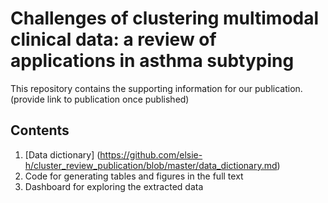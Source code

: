 # Challenges of clustering multimodal clinical data: a review of applications in asthma subtyping

This repository contains the supporting information for our publication. (provide link to publication once published)

## Contents
1. [Data dictionary] (https://github.com/elsie-h/cluster_review_publication/blob/master/data_dictionary.md)
2. Code for generating tables and figures in the full text
3. Dashboard for exploring the extracted data
